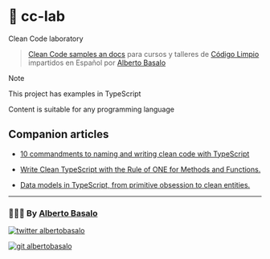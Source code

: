 # 🧼 cc-lab
Clean Code laboratory

> [Clean Code samples an docs](https://github.com/albertobasalo/cc-lab) para cursos y talleres de [Código Limpio](https://albertobasalo.notion.site/Clean-code-t-cnicas-para-escribir-mejor-c-digo-874929129a894e969d24295db05e046a) impartidos en Español por [Alberto Basalo](https://albertobasalo.dev)

> [!NOTE]
> This project has examples in TypeScript
> 
> Content is suitable for any programming language

## Companion articles

- [10 commandments to naming and writing clean code with TypeScript](https://albertobasalo.medium.com/10-commandments-to-naming-and-writing-clean-code-with-typescript-4d46c205a5d2)

- [Write Clean TypeScript with the Rule of ONE for Methods and Functions.](https://albertobasalo.medium.com/functions-rule-one-326ba019a8dd)

- [Data models in TypeScript, from primitive obsession to clean entities.](https://albertobasalo.medium.com/evolution-of-data-models-from-primitive-to-clean-entities-in-typescript-5d45aaee0542)

---

<footer>
  <h3>🧑🏼‍💻 By <a href="https://albertobasalo.dev" target="blank">Alberto Basalo</a> </h3>
  <p>
    <a href="https://twitter.com/albertobasalo" target="blank">
      <img src="https://img.shields.io/twitter/follow/albertobasalo?logo=twitter&style=for-the-badge" alt="twitter albertobasalo" />
    </a>
  </p>
  <p>
    <a href="https://github.com/albertobasalo" target="blank">
      <img 
        src="https://img.shields.io/github/followers/albertobasalo?logo=github&label=profile albertobasalo&style=for-the-badge" alt="git albertobasalo" />
    </a>
  </p>
</footer>
